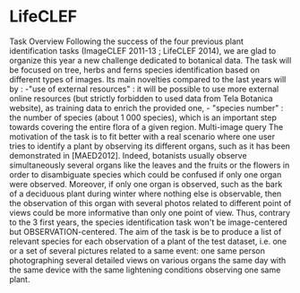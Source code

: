 # LifeCLEF
Task Overview Following the success of the four previous plant identification tasks (ImageCLEF 2011-13 ; LifeCLEF 2014), we are glad to organize this year a new challenge dedicated to botanical data. The task will be focused on tree, herbs and ferns species identification based on different types of images. Its main novelties compared to the last years will by : -"use of external resources" : it will be possible to use more external online resources (but strictly forbidden to used data from Tela Botanica website), as training data to enrich the provided one, - "species number" : the number of species (about 1 000 species), which is an important step towards covering the entire flora of a given region.  Multi-image query The motivation of the task is to fit better with a real scenario where one user tries to identify a plant by observing its different organs, such as it has been demonstrated in [MAED2012]. Indeed, botanists usually observe simultaneously several organs like the leaves and the fruits or the flowers in order to disambiguate species which could be confused if only one organ were observed. Moreover, if only one organ is observed, such as the bark of a deciduous plant during winter where nothing else is observable, then the observation of this organ with several photos related to different point of views could be more informative than only one point of view. Thus, contrary to the 3 first years, the species identification task won't be image-centered but OBSERVATION-centered. The aim of the task is be to produce a list of relevant species for each observation of a plant of the test dataset, i.e. one or a set of several pictures related to a same event: one same person photographing several detailed views on various organs the same day with the same device with the same lightening conditions observing one same plant.
